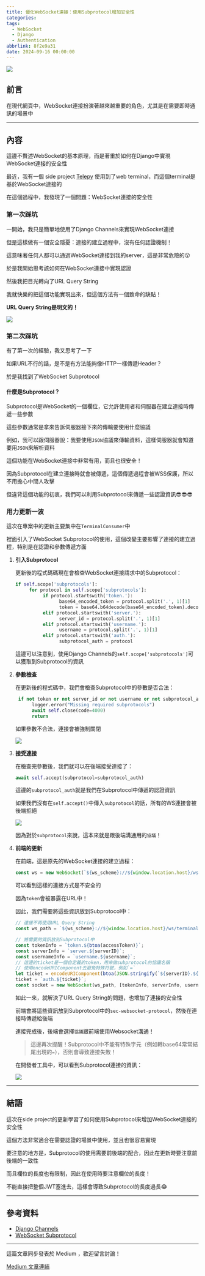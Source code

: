```yaml
---
title: 優化WebSocket連接：使用Subprotocol增加安全性
categories:
tags:
  - WebSocket
  - Django
  - Authentication
abbrlink: 8f2e9a31
date: 2024-09-16 00:00:00
---
```


![](https://i.imgur.com/3xURd7c.png)

## 前言

在現代網頁中，WebSocket連接扮演著越來越重要的角色，尤其是在需要即時通訊的場景中

---

<!--more-->

## 內容

這邊不贅述WebSocket的基本原理，而是著重於如何在Django中實現WebSocket連接的安全性

最近，我有一個 side project [Telepy](https://github.com/NatLee/telepy) 使用到了web terminal，而這個terminal是基於WebSocket連接的

在這個過程中，我發現了一個問題：WebSocket連接的安全性

### 第一次踩坑

一開始，我只是簡單地使用了Django Channels來實現WebSocket連接

但是這樣做有一個安全隱憂：連接的建立過程中，沒有任何認證機制！

這意味著任何人都可以通過WebSocket連接到我的server，這是非常危險的😮

於是我開始思考該如何在WebSocket連接中實現認證

然後我把目光轉向了URL Query String

我就快樂的把這個功能實現出來，但這個方法有一個致命的缺點！

**URL Query String是明文的！**

![](https://i.imgur.com/c7YPxjs.png)

### 第二次踩坑

有了第一次的經驗，我又思考了一下

如果URL不行的話，是不是有方法能夠像HTTP一樣傳遞Header？

於是我找到了WebSocket Subprotocol


#### 什麼是Subprotocol？

Subprotocol是WebSocket的一個欄位，它允許使用者和伺服器在建立連接時傳遞一些參數

這些參數通常是拿來告訴伺服器接下來的傳輸要使用什麼協議

例如，我可以跟伺服器說：我要使用`JSON`協議來傳輸資料，這樣伺服器就會知道要用`JSON`來解析資料

這個功能在WebSocket連接中非常有用，而且也很安全！

因為Subprotocol在建立連接時就會被傳遞，這個傳遞過程會被WSS保護，所以不用擔心中間人攻擊

但違背這個功能的初衷，我們可以利用Subprotocol來傳遞一些認證資訊😎😎😎

### 用力更新一波

這次在專案中的更新主要集中在`TerminalConsumer`中

裡面引入了WebSocket Subprotocol的使用，這個改變主要影響了連接的建立過程，特別是在認證和參數傳遞方面


1. **引入Subprotocol**
    
    更新後的程式碼碼現在會檢查WebSocket連接請求中的Subprotocol：

    ```python
    if self.scope['subprotocols']:
         for protocol in self.scope['subprotocols']:
              if protocol.startswith('token.'):
                    base64_encoded_token = protocol.split('.', 1)[1]
                    token = base64.b64decode(base64_encoded_token).decode()
              elif protocol.startswith('server.'):
                    server_id = protocol.split('.', 1)[1]
              elif protocol.startswith('username.'):
                    username = protocol.split('.', 1)[1]
              elif protocol.startswith('auth.'):
                    subprotocol_auth = protocol
     ```

     這邊可以注意到，使用Django Channels的`self.scope['subprotocols']`可以獲取到Subprotocol的資訊

2. **參數檢查**

    在更新後的程式碼中，我們會檢查Subprotocol中的參數是否合法：

    ```python
     if not token or not server_id or not username or not subprotocol_auth:
          logger.error("Missing required subprotocols")
          await self.close(code=4000)
          return
    ```

    如果參數不合法，連接會被強制關閉

    ![](https://i.imgur.com/ParzCAg.jpeg)


3. **接受連接**

    在檢查完參數後，我們就可以在後端接受連接了：

    ```python
    await self.accept(subprotocol=subprotocol_auth)
    ```

    這邊的`subprotocol_auth`就是我們在Subprotocol中傳遞的認證資訊

    如果我們沒有在`self.accept()`中傳入`subprotocol`的話，所有的WS連接會被後端拒絕

    ![](https://i.imgur.com/8OHIot0.png)

    因為對於`subprotocol`來說，這本來就是跟後端溝通用的`協議`！


4. **前端的更新**

    在前端，這是原先的WebSocket連接的建立過程：

    ```javascript
    const ws = new WebSocket(`${ws_scheme}://${window.location.host}/ws/terminal/?token=${token}&server_id=${server_id}&username=${username}`);
    ```

    可以看到這樣的連接方式是不安全的
    
    因為`token`會被暴露在URL中！

    因此，我們需要將這些資訊放到Subprotocol中：

    ```js
    // 連接不再使用URL Query String
    const ws_path = `${ws_scheme}://${window.location.host}/ws/terminal/`;

    // 將需要的資訊放到Subprotocol中
    const tokenInfo = `token.${btoa(accessToken)}`;
    const serverInfo = `server.${serverID}`;
    const usernameInfo = `username.${username}`;
    // 這邊的ticket是一個自定義的token，用來做subprotocol的協議名稱
    // 使用encodeURIComponent去避免特殊符號，例如`=`
    let ticket = encodeURIComponent(btoa(JSON.stringify(`${serverID}.${username}`)));
    ticket = `auth.${ticket}`;
    const socket = new WebSocket(ws_path, [tokenInfo, serverInfo, usernameInfo, ticket]);
    ```

    如此一來，就解決了URL Query String的問題，也增加了連接的安全性

    前端會將這些資訊放到Subprotocol中的`sec-websocket-protocol`，然後在連接時傳遞給後端

    連接完成後，後端會選擇`協議`跟前端使用Websocket溝通！

    > 這邊再次提醒！Subprotocol中不能有特殊字元（例如轉base64常常結尾出現的`=`），否則會導致連接失敗！

    在開發者工具中，可以看到Subprotocol連接的資訊：

    ![](https://i.imgur.com/kZDCVqL.png)

---

## 結語

這次在side project的更新學習了如何使用Subprotocol來增加WebSocket連接的安全性

這個方法非常適合在需要認證的場景中使用，並且也很容易實現

要注意的地方是，Subprotocol的使用需要前後端的配合，因此在更新時要注意前後端的一致性

而且欄位的長度也有限制，因此在使用時要注意欄位的長度！

不能直接把整個JWT塞進去，這樣會導致Subprotocol的長度過長😂

---

## 參考資料

- [Django Channels](https://channels.readthedocs.io/en/latest/)
- [WebSocket Subprotocol](https://datatracker.ietf.org/doc/html/rfc6455#section-1.9)

---

這篇文章同步發表於 Medium ，歡迎留言討論！

[Medium 文章連結](https://medium.com/@natlee_/%E5%84%AA%E5%8C%96websocket%E9%80%A3%E6%8E%A5-%E4%BD%BF%E7%94%A8subprotocol%E5%A2%9E%E5%8A%A0%E5%AE%89%E5%85%A8%E6%80%A7-b6b1dfb63592)

